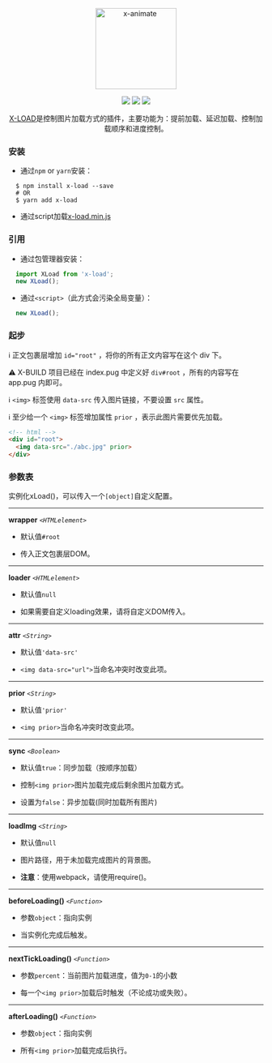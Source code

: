 <p align="center"><img width="160" src="https://ws2.sinaimg.cn/large/006tNbRwly1fx67hwnhw1j308w06xdig.jpg" alt="x-animate"></p>

<p align="center">
  <img src="https://img.shields.io/jenkins/s/https/jenkins.qa.ubuntu.com/view/Precise/view/All%20Precise/job/precise-desktop-amd64_default.svg">
  <img src="https://img.shields.io/badge/npm-v1.3.4-blue.svg">
  <img src="https://img.shields.io/github/license/mashape/apistatus.svg">
</p>

<p align="center">
  <a href="https://github.com/codexu/x-load">X-LOAD</a>是控制图片加载方式的插件，主要功能为：提前加载、延迟加载、控制加载顺序和进度控制。
</p>

### 安装

- 通过`npm` or `yarn`安装：

```
  $ npm install x-load --save
  # OR
  $ yarn add x-load
```

- 通过script加载[x-load.min.js](https://raw.githubusercontent.com/codexu/x-load/master/dist/x-load.min.js)

### 引用

- 通过包管理器安装：

```javascript
  import XLoad from 'x-load';
  new XLoad();
```

- 通过`<script>`（此方式会污染全局变量）：

```javascript
  new XLoad();
```

### 起步

ℹ️ 正文包裹层增加 `id="root"` ，将你的所有正文内容写在这个 div 下。

⚠️ X-BUILD 项目已经在 index.pug 中定义好 `div#root` ，所有的内容写在 app.pug 内即可。

ℹ️ `<img>` 标签使用 `data-src` 传入图片链接，不要设置 `src` 属性。

ℹ️ 至少给一个 `<img>` 标签增加属性 `prior` ，表示此图片需要优先加载。

```html
<!-- html -->
<div id="root">
  <img data-src="./abc.jpg" prior>
</div>
```

### 参数表

实例化xLoad()，可以传入一个`[object]`自定义配置。

---

**wrapper** *`<HTMLelement>`*

- 默认值`#root`

- 传入正文包裹层DOM。

---

**loader** *`<HTMLelement>`*

- 默认值`null`

- 如果需要自定义loading效果，请将自定义DOM传入。

---

**attr** *`<String>`*

- 默认值`'data-src'`

- `<img data-src="url">`当命名冲突时改变此项。

---

**prior** *`<String>`*

- 默认值`'prior'`

- `<img prior>`当命名冲突时改变此项。

---

**sync** *`<Boolean>`*

- 默认值`true`：同步加载（按顺序加载）

- 控制`<img prior>`图片加载完成后剩余图片加载方式。

- 设置为`false`：异步加载(同时加载所有图片)

---

**loadImg** *`<String>`*

- 默认值`null`

- 图片路径，用于未加载完成图片的背景图。

- **注意**：使用webpack，请使用require()。

---

**beforeLoading()** *`<Function>`*

- 参数`object`：指向实例

- 当实例化完成后触发。

---

**nextTickLoading()** *`<Function>`*

- 参数`percent`：当前图片加载进度，值为`0-1`的小数

- 每一个`<img prior>`加载后时触发（不论成功或失败）。

---

**afterLoading()** *`<Function>`*

- 参数`object`：指向实例

- 所有`<img prior>`加载完成后执行。
